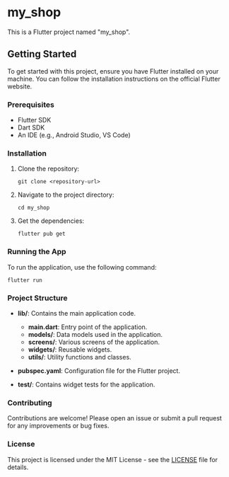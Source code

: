 # my_shop

This is a Flutter project named "my_shop". 

## Getting Started

To get started with this project, ensure you have Flutter installed on your machine. You can follow the installation instructions on the official Flutter website.

### Prerequisites

- Flutter SDK
- Dart SDK
- An IDE (e.g., Android Studio, VS Code)

### Installation

1. Clone the repository:
   ```
   git clone <repository-url>
   ```
2. Navigate to the project directory:
   ```
   cd my_shop
   ```
3. Get the dependencies:
   ```
   flutter pub get
   ```

### Running the App

To run the application, use the following command:
```
flutter run
```

### Project Structure

- **lib/**: Contains the main application code.
  - **main.dart**: Entry point of the application.
  - **models/**: Data models used in the application.
  - **screens/**: Various screens of the application.
  - **widgets/**: Reusable widgets.
  - **utils/**: Utility functions and classes.
  
- **pubspec.yaml**: Configuration file for the Flutter project.

- **test/**: Contains widget tests for the application.

### Contributing

Contributions are welcome! Please open an issue or submit a pull request for any improvements or bug fixes.

### License

This project is licensed under the MIT License - see the [LICENSE](LICENSE) file for details.